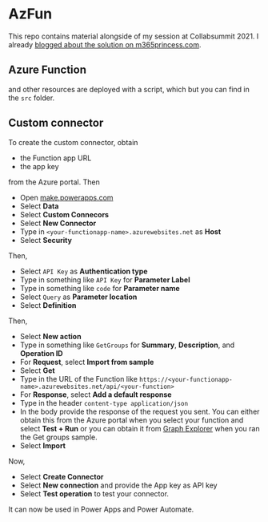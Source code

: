 # AzFun

This repo contains material alongside of my session at Collabsummit 2021. I already [blogged about the solution on m365princess.com](https://www.m365princess.com/blogs/putting-fun-azure-functions-managed-identity-microsoft-graph/). 

## Azure Function

 and other resources are deployed with a script, which but you can find in the `src` folder.


## Custom connector

To create the custom connector, obtain

- the Function app URL
- the app key

from the Azure portal. Then

- Open [make.powerapps.com](https://make.powerapps.com/)
- Select **Data**
- Select **Custom Connecors**
- Select **New Connector**
- Type in `<your-functionapp-name>.azurewebsites.net` as **Host**
- Select **Security**

Then,

- Select `API Key` as **Authentication type**
- Type in something like `API Key` for **Parameter Label**
- Type in something like `code` for **Parameter name**
- Select `Query` as **Parameter location**
- Select **Definition**

Then,

- Select **New action**
- Type in something like `GetGroups` for **Summary**, **Description**, and **Operation ID**
- For **Request**, select **Import from sample**
- Select **Get**
- Type in the URL of the Function like `https://<your-functionapp-name>.azurewebsites.net/api/<your-function>`
- For **Response**, select **Add a default response**
- Type in the header `content-type application/json`
- In the body provide the response of the request you sent. You can either obtain this from the Azure portal when you select your function and select **Test + Run** or you can obtain it from [Graph Explorer](https://aka.ms/ge) when you ran the Get groups sample.
- Select **Import**

Now, 

- Select **Create Connector**
- Select **New connection** and provide the App key as API key
- Select **Test operation** to test your connector.

It can now be used in Power Apps and Power Automate.